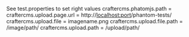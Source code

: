 See test.properties to set right values
craftercms.phatomjs.path = 
craftercms.upload.page.url = http://<localhost:port>/phantom-tests/
craftercms.upload.file = imagename.png
craftercms.upload.file.path = /image/path/
craftercms.upload.path = /upload/path/
